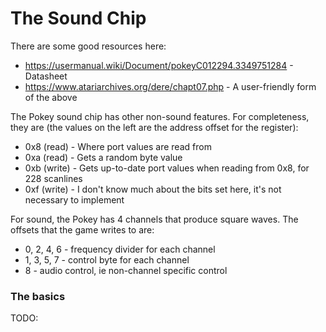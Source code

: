 # The Sound Chip

There are some good resources here:
* https://usermanual.wiki/Document/pokeyC012294.3349751284 - Datasheet
* https://www.atariarchives.org/dere/chapt07.php - A user-friendly form of the above

The Pokey sound chip has other non-sound features. For completeness, they are (the values on the left are the address offset for the register):

* 0x8 (read) - Where port values are read from
* 0xa (read) - Gets a random byte value
* 0xb (write) - Gets up-to-date port values when reading from 0x8, for 228 scanlines
* 0xf (write) - I don't know much about the bits set here, it's not necessary to implement

For sound, the Pokey has 4 channels that produce square waves. The offsets that the game writes to are:

* 0, 2, 4, 6 - frequency divider for each channel
* 1, 3, 5, 7 - control byte for each channel
* 8 - audio control, ie non-channel specific control

### The basics

TODO:
